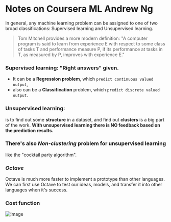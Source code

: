 # Notes on Coursera ML Andrew Ng

In general, any machine learning problem can be assigned to one of two broad classifications:
Supervised learning and Unsupervised learning.

> Tom Mitchell provides a more modern definition: "A computer program is said to learn from experience E with respect to some class of tasks T and performance measure P, if its performance at tasks in T, as measured by P, improves with experience E."


### Supervised learning: "Right answers" given.
- It can be a **Regression problem**, which `predict continuous valued output`,
- also can be a **Classification** problem, which `predict discrete valued output`.


### Unsupervised learning: 
is to find out some **structure** in a dataset, and find out **clusters** is a big part of the work. 
**With unsupervised learning there is NO feedback based on the prediction results.**

### There's also _Non-clustering_ problem for unsupervised learning
like the "cocktail party algorithm".

### _Octave_ 
Octave is much more faster to implement a prototype than other languages. We can first use Octave to test our ideas, models, and transfer it into other languages when it's success.

### Cost function
![image](https://user-images.githubusercontent.com/14041622/46939279-77e67b00-d098-11e8-8d57-d6c341560ab2.png)
